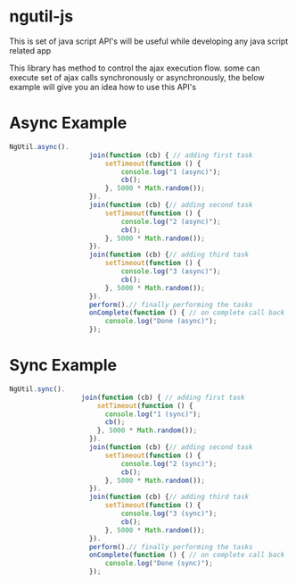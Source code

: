 # ngutil-js
This is set of java script API's will be useful while developing any java script related app

This library has method to control the ajax execution flow.
some can execute set of ajax calls synchronously or asynchronously, the below example will give you an idea how to use this API's
# Async Example
```javascript
NgUtil.async().
                    join(function (cb) { // adding first task
                        setTimeout(function () {
                            console.log("1 (async)");
                            cb();
                        }, 5000 * Math.random());
                    }).
                    join(function (cb) {// adding second task
                        setTimeout(function () {
                            console.log("2 (async)");
                            cb();
                        }, 5000 * Math.random());
                    }).
                    join(function (cb) {// adding third task
                        setTimeout(function () {
                            console.log("3 (async)");
                            cb();
                        }, 5000 * Math.random());
                    }).
                    perform().// finally performing the tasks
                    onComplete(function () { // on complete call back
                        console.log("Done (async)");
                    });
```

# Sync Example
``` javascript
NgUtil.sync().
                  join(function (cb) { // adding first task
                      setTimeout(function () {
                        console.log("1 (sync)");
                        cb();
                      }, 5000 * Math.random());
                    }).
                    join(function (cb) {// adding second task
                        setTimeout(function () {
                            console.log("2 (sync)");
                            cb();
                        }, 5000 * Math.random());
                    }).
                    join(function (cb) {// adding third task
                        setTimeout(function () {
                            console.log("3 (sync)");
                            cb();
                        }, 5000 * Math.random());
                    }).
                    perform().// finally performing the tasks
                    onComplete(function () { // on complete call back
                        console.log("Done (sync)");
                    });
```
